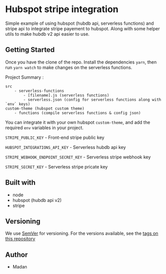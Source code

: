 # Hubspot stripe integration

Simple example of using hubspot (hubdb api, serverless functions) and stripe api to integrate stripe payement to hubspot. Along with some helper utils to make hubdb v2 api easier to use.

## Getting Started

Once you have the clone of the repo. Install the dependencies `yarn`, then run `yarn watch` to make changes on the serverless functions.

Project Summary :

    src
        - serverless-functions
            - [filename].js (serverless functions)
            - serverless.json (config for serverless functions along with `env` keys)
    custom-theme (hubspot custom theme)
        - functions (compile serverless functions & config json)

You can integrate it with your own hubspot `custom-theme`, and add the required `env` variables in your project.

`STRIPE_PUBLIC_KEY` - Front-end stripe public key

`HUBSPOT_INTEGRATIONS_API_KEY` - Serverless hubdb api key

`STRIPE_WEBHOOK_ENDPOINT_SECRET_KEY` - Serverless stripe webhook key

`STRIPE_SECRET_KEY` - Serverless stripe pricate key


## Built with

- node
- hubspot (hubdb api v2)
- stripe

## Versioning

We use [SemVer](https://semver.org/) for versioning. For the versions available, see the [tags on this repository](https://github.com/madan95/dockerTemple/tags)

## Author

- Madan
